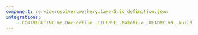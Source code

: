 ```yaml
---
component: serviceresolver.meshery.layer5.io_definition.json
integrations:
    - CONTRIBUTING.md.Dockerfile .LICENSE .Makefile .README.md .build .consul .go.mod .go.sum .helpers .internal .main.go .output .serviceresolver.meshery.layer5.io_definition.json.md .templates .tests
---
```

